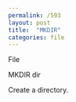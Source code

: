 ```yaml
---
permalink: /593
layout: post
title:  "MKDIR"
categories: file
---
```

File

MKDIR dir

Create a directory.

